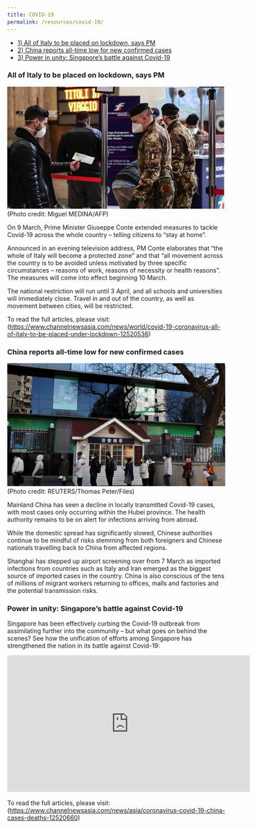 ```yaml
---
title: COVID-19
permalink: /resources/covid-19/
---
```


* [1)	All of Italy to be placed on lockdown, says PM](#italy-lockdown)
* [2) China reports all-time low for new confirmed cases](#china-low-cases)
* [3) Power in unity: Singapore’s battle against Covid-19](#sg-united)

### <a id="italy-lockdown"></a>	All of Italy to be placed on lockdown, says PM

![Image](/images/covid-19/italy-lockdown.png)
(Photo credit: Miguel MEDINA/AFP)

On 9 March, Prime Minister Giuseppe Conte extended measures to tackle Covid-19 across the whole country – telling citizens to “stay at home”.

Announced in an evening television address, PM Conte elaborates that “the whole of Italy will become a protected zone” and that “all movement across the country is to be avoided unless motivated by three specific circumstances – reasons of work, reasons of necessity or health reasons”. The measures will come into effect beginning 10 March.

The national restriction will run until 3 April, and all schools and universities will immediately close. Travel in and out of the country, as well as movement between cities, will be restricted.

To read the full articles, please visit: (https://www.channelnewsasia.com/news/world/covid-19-coronavirus-all-of-italy-to-be-placed-under-lockdown-12520536)

### <a id="china-low-cases"></a>	China reports all-time low for new confirmed cases

![Image](/images/covid-19/china-lowcases.png)
(Photo credit: REUTERS/Thomas Peter/Files)

Mainland China has seen a decline in locally transmitted Covid-19 cases, with most cases only occurring within the Hubei province. The health authority remains to be on alert for infections arriving from abroad.

While the domestic spread has significantly slowed, Chinese authorities continue to be mindful of risks stemming from both foreigners and Chinese nationals travelling back to China from affected regions.

Shanghai has stepped up airport screening over from 7 March as imported infections from countries such as Italy and Iran emerged as the biggest source of imported cases in the country. China is also conscious of the tens of millions of migrant workers returning to offices, malls and factories and the potential transmission risks.

### <a id="sg-united"></a> Power in unity: Singapore’s battle against Covid-19

Singapore has been effectively curbing the Covid-19 outbreak from assimilating further into the community – but what goes on behind the scenes? See how the unification of efforts among Singapore has strengthened the nation in its battle against Covid-19:

<iframe width="560" height="315" src="https://www.youtube.com/embed/fp8ahoyuRzU" frameborder="0" allow="accelerometer; autoplay; encrypted-media; gyroscope; picture-in-picture" allowfullscreen></iframe>

To read the full articles, please visit: (https://www.channelnewsasia.com/news/asia/coronavirus-covid-19-china-cases-deaths-12520660)

